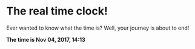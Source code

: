 # The real time clock!

Ever wanted to know what the time is? Well, your journey is about to end!

**The time is Nov 04, 2017, 14:13**